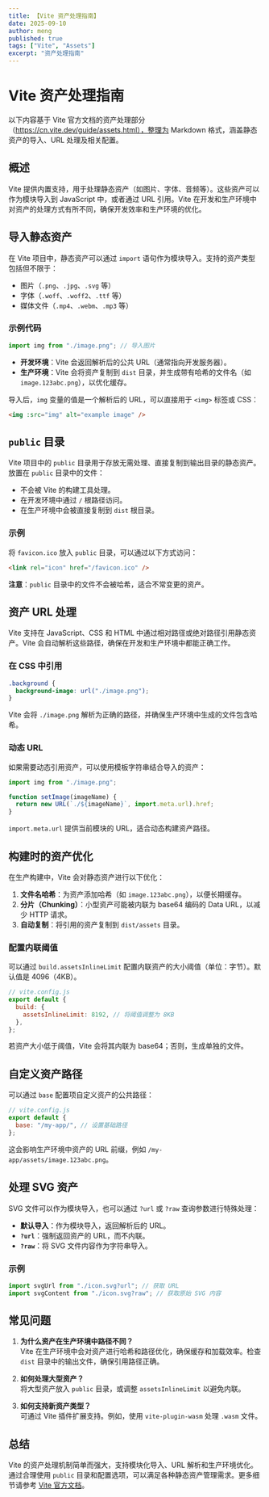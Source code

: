 ```yaml
---
title: 【Vite 资产处理指南】
date: 2025-09-10
author: meng
published: true
tags: ["Vite", "Assets"]
excerpt: "资产处理指南"
---
```


# Vite 资产处理指南

以下内容基于 Vite 官方文档的资产处理部分（https://cn.vite.dev/guide/assets.html），整理为 Markdown 格式，涵盖静态资产的导入、URL 处理及相关配置。

## 概述

Vite 提供内置支持，用于处理静态资产（如图片、字体、音频等）。这些资产可以作为模块导入到 JavaScript 中，或者通过 URL 引用。Vite 在开发和生产环境中对资产的处理方式有所不同，确保开发效率和生产环境的优化。

## 导入静态资产

在 Vite 项目中，静态资产可以通过 `import` 语句作为模块导入。支持的资产类型包括但不限于：

- 图片（`.png`、`.jpg`、`.svg` 等）
- 字体（`.woff`、`.woff2`、`.ttf` 等）
- 媒体文件（`.mp4`、`.webm`、`.mp3` 等）

### 示例代码

```javascript
import img from "./image.png"; // 导入图片
```

- **开发环境**：Vite 会返回解析后的公共 URL（通常指向开发服务器）。
- **生产环境**：Vite 会将资产复制到 `dist` 目录，并生成带有哈希的文件名（如 `image.123abc.png`），以优化缓存。

导入后，`img` 变量的值是一个解析后的 URL，可以直接用于 `<img>` 标签或 CSS：

```html
<img :src="img" alt="example image" />
```

## `public` 目录

Vite 项目中的 `public` 目录用于存放无需处理、直接复制到输出目录的静态资产。放置在 `public` 目录中的文件：

- 不会被 Vite 的构建工具处理。
- 在开发环境中通过 `/` 根路径访问。
- 在生产环境中会被直接复制到 `dist` 根目录。

### 示例

将 `favicon.ico` 放入 `public` 目录，可以通过以下方式访问：

```html
<link rel="icon" href="/favicon.ico" />
```

**注意**：`public` 目录中的文件不会被哈希，适合不常变更的资产。

## 资产 URL 处理

Vite 支持在 JavaScript、CSS 和 HTML 中通过相对路径或绝对路径引用静态资产。Vite 会自动解析这些路径，确保在开发和生产环境中都能正确工作。

### 在 CSS 中引用

```css
.background {
  background-image: url("./image.png");
}
```

Vite 会将 `./image.png` 解析为正确的路径，并确保生产环境中生成的文件包含哈希。

### 动态 URL

如果需要动态引用资产，可以使用模板字符串结合导入的资产：

```javascript
import img from "./image.png";

function setImage(imageName) {
  return new URL(`./${imageName}`, import.meta.url).href;
}
```

`import.meta.url` 提供当前模块的 URL，适合动态构建资产路径。

## 构建时的资产优化

在生产构建中，Vite 会对静态资产进行以下优化：

1. **文件名哈希**：为资产添加哈希（如 `image.123abc.png`），以便长期缓存。
2. **分片（Chunking）**：小型资产可能被内联为 base64 编码的 Data URL，以减少 HTTP 请求。
3. **自动复制**：将引用的资产复制到 `dist/assets` 目录。

### 配置内联阈值

可以通过 `build.assetsInlineLimit` 配置内联资产的大小阈值（单位：字节）。默认值是 4096（4KB）。

```javascript
// vite.config.js
export default {
  build: {
    assetsInlineLimit: 8192, // 将阈值调整为 8KB
  },
};
```

若资产大小低于阈值，Vite 会将其内联为 base64；否则，生成单独的文件。

## 自定义资产路径

可以通过 `base` 配置项自定义资产的公共路径：

```javascript
// vite.config.js
export default {
  base: "/my-app/", // 设置基础路径
};
```

这会影响生产环境中资产的 URL 前缀，例如 `/my-app/assets/image.123abc.png`。

## 处理 SVG 资产

SVG 文件可以作为模块导入，也可以通过 `?url` 或 `?raw` 查询参数进行特殊处理：

- **默认导入**：作为模块导入，返回解析后的 URL。
- **`?url`**：强制返回资产的 URL，而不内联。
- **`?raw`**：将 SVG 文件内容作为字符串导入。

### 示例

```javascript
import svgUrl from "./icon.svg?url"; // 获取 URL
import svgContent from "./icon.svg?raw"; // 获取原始 SVG 内容
```

## 常见问题

1. **为什么资产在生产环境中路径不同？**  
   Vite 在生产环境中会对资产进行哈希和路径优化，确保缓存和加载效率。检查 `dist` 目录中的输出文件，确保引用路径正确。

2. **如何处理大型资产？**  
   将大型资产放入 `public` 目录，或调整 `assetsInlineLimit` 以避免内联。

3. **如何支持新资产类型？**  
   可通过 Vite 插件扩展支持。例如，使用 `vite-plugin-wasm` 处理 `.wasm` 文件。

## 总结

Vite 的资产处理机制简单而强大，支持模块化导入、URL 解析和生产环境优化。通过合理使用 `public` 目录和配置选项，可以满足各种静态资产管理需求。更多细节请参考 [Vite 官方文档](https://cn.vite.dev)。
